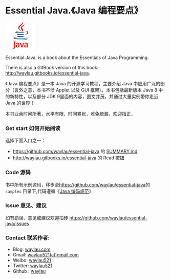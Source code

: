 # Essential Java.《Java 编程要点》

![](java_logo.jpg)

Essential Java, is a book about the Essentials of Java Programming.

There is also a GitBook version of this book: <http://waylau.gitbooks.io/essential-java>.


《Java 编程要点》是一本 Java 的开源学习教程，主要介绍 Java 中应用广泛的部分（言外之意，本书不涉 Applet 以及 GUI 框架）。本书包括最新版本 Java 8 中的新特性，以及部分 JDK 9里面的内容，图文并茂，并通过大量实例带你走近 Java 的世界！

本书业余时间所著，水平有限、时间紧张，难免疏漏，欢迎指正，

### Get start 如何开始阅读

选择下面入口之一：

* <https://github.com/waylau/essential-java> 的 [SUMMARY.md](https://github.com/waylau/essential-java/blob/master/SUMMARY.md)
* <http://waylau.gitbooks.io/essential-java> 的 Read 按钮

### Code 源码

书中所有示例源码，移步至<https://github.com/waylau/essential-java>的 `samples` 目录下,代码遵循《[Java 编码规范](<http://waylau.com/java-code-conventions>)》

### Issue 意见、建议

如有勘误、意见或建议欢迎拍砖 <https://github.com/waylau/essential-java/issues>

### Contact 联系作者:

* Blog: [waylau.com](http://waylau.com)
* Gmail: [waylau521(at)gmail.com](mailto:waylau521@gmail.com)
* Weibo: [waylau521](http://weibo.com/waylau521)
* Twitter: [waylau521](https://twitter.com/waylau521)
* Github : [waylau](https://github.com/waylau)